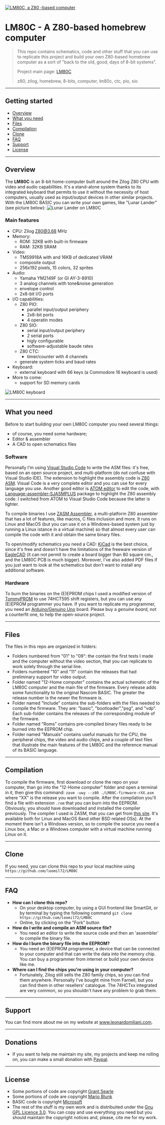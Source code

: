 <a href="https://www.leonardomiliani.com/en/lm80c/"><img src="https://raw.githubusercontent.com/leomil72/LM80C/master/12-Home%20computer/LM80C.jpg" title="LM80C, a Z80-based computer" alt="LM80C, a Z80 -based computer"></a>


# LM80C - A Z80-based homebrew computer

> This repo contains schematics, code and other stuff that you can use to replicate this project and build your own Z80-based homebrew computer as a sort of "back to the old, good, days of 8-bit systems".
>
> Project main page: [LM80C](http://www.leonardomiliani.com/en/lm80c/)
>
> z80, zilog, homebrew, 8-bits, computer, lm80c, ctc, pio, sio

---

## Getting started

- [Overview](#overview)
- [What you need](#what%20you%20need)
- [Files](#files)
- [Compilation](#compilation)
- [Clone](#clone)
- [FAQ](#faq)
- [Support](#support)
- [License](#license)

---

## Overview

The **LM80C** is an 8-bit home-computer built around the Zilog Z80 CPU with video and audio capabilities. It's a stand-alone system thanks to its integrated keyboard that permits to use it without the necessity of host computers, usually used as input/output devices in other similar projects. With the LM80C BASIC you can write your own games, like "Lunar Lander" (see picture below):
<img src="https://raw.githubusercontent.com/leomil72/LM80C/master/lunarlander.jpg" title="Lunar Lander on LM80C" alt="Lunar Lander on LM80C">

### Main features

- CPU: Zilog Z80@3.68 MHz
- Memory:
  - ROM: 32KB with built-in firmware
  - RAM: 32KB SRAM
- Video:
  - TMS9918A with and 16KB of dedicated VRAM
  - composite output
  - 256x192 pixels, 15 colors, 32 sprites
- Audio:
  - Yamaha YM2149F (or GI AY-3-8910)
  - 3 analog channels with tone&noise generation
  - envelope control
  - 2x8-bit I/O ports
- I/O capabilities:
  - Z80 PIO:
    - parallel input/output periphery
    - 2x8-bit ports
    - 4 operatin modes
  - Z80 SIO:
    - serial input/output periphery
    - 2 serial ports
    - higly configurable
    - software-adjustable baude rates
  - Z80 CTC:
    - timer/counter with 4 channels
   - generate system ticks and baud rates
- Keyboard:
  - external keyboard with 66 keys (a Commodore 16 keyboard is used)
- More to come:
  - support for SD memory cards

<img src="https://raw.githubusercontent.com/leomil72/LM80C/master/keyboard.jpg" title="LM80C keyboard" alt="LM80C keyboard">

---

## What you need

Before to start  building your own LM80C computer you need several things:
- of course, you need some hardware;
- Editor & assembler
- A CAD to open schematics files

### Software
Personally I'm using [Visual Studio Code](https://code.visualstudio.com/) to write the ASM files: it's free, based on an open source project, and multi-platform (do not confuse with Visual Studio IDE). The extension to highlight the assembly code is [Z80 ASM](https://github.com/Imanolea/z80asm-vscode). Visual Code is a very complete editor and you can use for every language you use. Another good editor is [ATOM editor](https://atom.io) to edit the code, with [Language-assembler-SJASMPLUS](https://atom.io/packages/language-assembler-sjasmplus) package to highlight the Z80 assembly code. I switched from ATOM to Visual Studio Code because the latter is lighter. 

To compile binaries I use [ZASM Assembler](http://k1.spdns.de/Develop/Projects/zasm/Distributions/), a multi-platform Z80 assembler that has a lot of features, like macros, C files inclusion and more. It runs on Linux and MacOS (but you can use it on a Windows-based system just by running a Linux istance in a virtual machine) so that almost every user can compile the code with it and obtain the same binary files.

To open/modify schematics you need a CAD: [KiCad](http://www.kicad-pcb.org/) is the best choice, since it's free and doesn't have the limitations of the freeware version of [EagleCAD](https://www.autodesk.com/products/eagle/overview) (it can not permit to create a board bigger than 80 square cm., and the LM80C PCB is much bigger). Moreover, I've also added PDF files if you just want to look at the schematics but don't want to install any additional software.

### Hardware
To burn the binaries on the (E)EPROM chips I used a modified version of [TommyPROM](https://github.com/leomil72/TommyPROM) to use 74HCT595 shift registers, but you can use any (E)EPROM programmer you have. If you want to replicate my programmer, you need an [Arduino/Genuino Uno](https://www.arduino.cc) board. Please buy a *genuine board*, not a counterfit one, to help the open-source project. 

---

## Files
The files in this repo are organized in folders:
- Folders numbered from "01" to "09": the contain the first tests I made and the computer without the video section, that you can replicate to work solely through the serial line.
- Folders numbered "10" and "11" contain the releases that had preliminary support for video output.
- Folder named "12-Home computer" contains the actual schematic of the LM80C computer and the main file of the firmware. Every release adds some functionality to the original Nascom BASIC. The greater the release number is the newer the firmware is.
- Folder named "Include" contains the sub-folders with the files needed to compile the firmware. They are: "basic", "bootloader","psg", and "vdp". Each sub-folder contains the releases of the corresponding module of the firmware.
- Folder named "Roms" contains pre-compiled binary files ready to be burned into the EEPROM chip.
- Folder named "Manuals" contains useful manuals for the CPU, the peripheral chips, the video and audio chips, and a couple of text files that illustrate the main features of the LM80C and the reference manual of its BASIC language.

---

## Compilation
To compile the firmware, first download or clone the repo on your computer, than go into the "12-Home computer" folder and open a terminal in it, then give this command:
`zasm -uwy --z80 ./LM80C-firmware-rXX.asm`
where "XX" is the release you want to compile. After the compilation you'll find a file with extension `.rom` that you can burn into the EEPROM.
Obviously, you should have downloaded and installed the compiler previously. The compiler I used is ZASM, that you can get from [this site](http://k1.spdns.de/Develop/Projects/zasm/Distributions/). It's available both for Linux and MacOS 8and other BSD related OSs). At the moment there isn't a Windows version, so to compile the source you need a Linux box, a Mac or a Windows computer with a virtual machine running Linux on it.

---

## Clone
If you need, you can clone this repo to your local machine using `https://github.com/leomil72/LM80C`

---

## FAQ

- **How can I clone this repo?**
    - On your desktop computer, by using a GUI frontend like SmartGit, or by terminal by typing the following command ```git clone https://github.com/leomil72/LM80C```
    - Online, by clicking on the "Fork" button
- **How do I write and compile an ASM source file?**
    - You need an editor to write the source code and then an 'assembler' to compile the binary file.
- **How do I burn the binary file into the EEPROM?**
    - You need an (E)EPROM programmer, a device that can be connected to your computer and that can write the data into the memory chip. You can buy a programmer from internet or build your own device like me.
- **Where can I find the chips you're using in your computer?**
    - Fortunately, Zilog still sells the Z80 family chips, so you can find them anywhere. Personally I've bought mine from Farnell, but you can find them in other resellers' catalogue. The 74HCTxx integrated are very common, so you shouldn't have any problem to grab them.

---

## Support

You can find more about me on my website at <a href="https://www.leonardomiliani.com/en/" target="_blank">www.leonardomiliani.com</a>.

---

## Donations

- If you want to help me maintain my site, my projects and keep me rolling on, you can make a small donation with <a href="https://www.paypal.me/LeonardoMiliani" target="_blank">Paypal</a>.

---

## License

- Some portions of code are copyright <a href="http://searle.hostei.com/grant/" target="_blank">Grant Searle</a>
- Some portions of code are copyright <a href="http://www.train­z.de" target="_blank">Mario Blunk</a>
- BASIC code is copyright <a href="http://www.microsoft.com" target="_blank">Microsoft</a>
- The rest of the stuff is my own work and is distribuited under the [Gnu GPL Licence 3.0](https://opensource.org/licenses/GPL-3.0).
You can copy and use everything you need but you should maintain the copyright notices and, please, cite me for my work.
